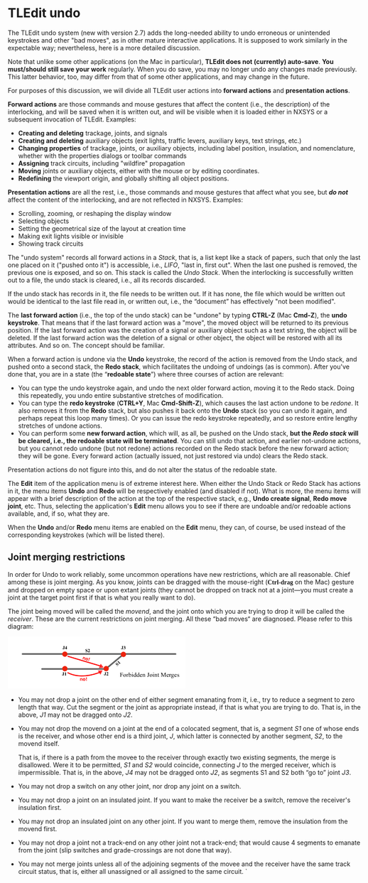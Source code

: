 <style>
 body {max-width:800px;font-size:14px}
 p {font-size:14px}
 p b {font-family:times;font-weight:bold}
</style>
# TLEdit undo

The TLEdit undo system (new with version 2.7) adds the long-needed ability to undo erroneous or unintended keystrokes and other "bad moves", as in other mature interactive applications. It is supposed to work similarly in the expectable way; nevertheless, here is a more detailed discussion. 

Note that unlike some other applications (on the Mac in particular), **TLEdit does not (currently) auto-save**.  **You must/should still save your work** regularly. When you do save, you may no longer undo any changes made previously. This latter behavior, too, may differ from that of some other applications, and may change in the future.

For purposes of this discussion, we will divide all TLEdit user actions into **forward actions** and **presentation actions**.

**Forward actions** are those commands and mouse gestures that affect the content (i.e., the description) of the interlocking, and will be saved when it is written out, and will be visible when it is loaded either in NXSYS or a subsequent invocation of TLEdit. Examples:
* **Creating  and deleting** trackage, joints, and signals
* **Creating and deleting** auxiliary objects (exit lights, traffic levers, auxiliary keys, text strings, etc.)
* **Changing properties** of trackage, joints, or auxiliary objects, including label position, insulation, and nomenclature, whether with the properties dialogs or toolbar commands
* **Assigning** track circuits, including "wildfire" propagation
* **Moving** joints or auxiliary objects, either with the mouse or by editing coordinates.
* **Redefining** the viewport origin, and globally shifting all object positions.


**Presentation actions** are all the rest, i.e., those commands and mouse gestures that affect what you see, but ***do not*** affect the content of the interlocking, and are not reflected in NXSYS. Examples:

* Scrolling, zooming, or reshaping the display window
* Selecting objects
* Setting the geometrical size of the layout at creation time
* Making exit lights visible or invisible
* Showing track circuits

The "undo system" records all forward actions in a *Stack*, that is, a list kept like a stack of papers, such that only the last one placed on it ("pushed onto it") is accessible, i.e., *LIFO*, "last in, first out".  When the last one pushed is removed, the previous one is exposed, and so on.  This stack is called the *Undo Stack*.  When the interlocking is successfully written out to a file, the undo stack is cleared, i.e., all its records discarded.

If the undo stack has records in it, the file needs to be written out.  If it has none, the file which would be written out would be identical to the last file read in, or written out, i.e., the “document” has effectively "not been modified".

The **last forward action** (i.e., the top of the undo stack) can be "undone" by typing **CTRL-Z** (Mac **Cmd-Z**), the **undo keystroke**.  That means that if the last forward action was a "move", the moved object will be returned to its previous position.  If the last forward action was the creation of a signal or auxiliary object such as a text string, the object will be deleted.  If the last forward action was the deletion of a signal or other object, the object will be restored with all its attributes. And so on.  The concept should be familiar.

When a forward action is undone via the **Undo** keystroke, the record of the action is removed from the Undo stack, and pushed onto a second stack, the **Redo stack**, which facilitates the undoing of undoings (as is common). After you've done that, you are in a state (the “**redoable state**”) where three  courses of action are relevant:
* You can type the undo keystroke again, and undo the next older forward action, moving it to the Redo stack.  Doing this repeatedly, you undo entire substantive stretches of modification.
* You can type the **redo keystroke** (**CTRL+Y**, Mac **Cmd-Shift-Z**), which causes the last action undone to be *redone*. It also removes it from the **Redo** stack, but also pushes it back onto the **Undo** stack (so you can undo it again, and perhaps repeat this loop many times). Or you can issue the redo keystroke repeatedly, and so restore entire lengthy stretches of undone actions.
* You can perform some **new forward action**, which will, as all, be pushed on the Undo stack, **but the *Redo stack* will be cleared, i.e., the redoable state will be terminated**. You can still undo that action, and earlier not-undone actions, but you cannot redo undone (but not redone) actions recorded on the Redo stack before the new forward action; they will be gone.  Every forward action (actually issued, not just restored via undo) clears the Redo stack.

Presentation actions do not figure into this, and do not alter the status of the redoable state.

The **Edit** item of the application menu is of extreme interest here.  When either the Undo Stack or Redo Stack has actions in it, the menu items **Undo** and **Redo** will be respectively enabled (and disabled if not).  What is more, the menu items will appear with a brief description of the action at the top of the respective stack, e.g., **Undo create signal**, **Redo move joint**, etc. Thus, selecting the application's **Edit** menu allows you to see if there are undoable and/or redoable actions available, and, if so, what they are.

When the **Undo** and/or **Redo** menu items are enabled on the **Edit** menu, they can, of course, be used instead of the corresponding keystrokes (which will be listed there).

## Joint merging restrictions

In order for Undo to work reliably, some uncommon operations have new restrictions, which are all reasonable. Chief among these is joint merging.  As you know, joints can be dragged with the mouse-right (<b>Ctrl-drag</b> on the Mac) gesture and dropped on empty space or upon extant joints (they cannot be dropped on track not at a joint—you must create a joint at the target point first if that is what you really want to do).

The joint being moved will be called the *movend*, and the joint onto which you are trying to drop it will be called the *receiver*. These are the current restrictions on joint merging. All these “bad moves“ are diagnosed. Please refer to this diagram:

<img src="BadMerges.png" width=400>  

-  You may not drop a joint on the other end of either segment emanating from it, i.e., try to reduce a segment to zero length that way. Cut the segment or the joint as appropriate instead, if that is what you are trying to do. That is, in the above, *J1* may not be dragged onto *J2*.

- You may not drop the movend on a joint at the end of a colocated segment, that is, a segment *S1* one of whose ends is the receiver, and whose other end is a third joint, *J*, which latter is connected by another segment, *S2*, to the movend itself.

  That is, if there is a path from the movee to the receiver through exactly two existing segments, the merge is disallowed.  Were it to be permitted, *S1* and *S2* would coincide, connecting *J* to the merged receiver, which is impermissible.  That is, in the above, *J4* may not be dragged onto *J2*, as segments S1 and S2 both “go to” joint *J3*.

- You may not drop a switch on any other joint, nor drop any joint on a switch.

- You may not drop a joint on an insulated joint. If you want to make the receiver be a switch, remove the receiver's insulation first.

- You may not drop an insulated joint on any other joint. If you want to merge them, remove the insulation from the movend first.

- You may not drop a joint not a track-end on any other joint not a track-end; that would cause 4 segments to emanate from the joint (slip switches and grade-crossings are not done that way).

- You may not merge joints unless all of the adjoining segments of the movee and the receiver have the same track circuit status, that is, either all unassigned or all assigned to the same circuit.
`
 